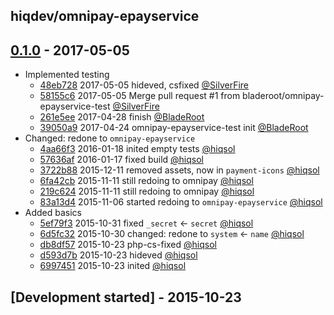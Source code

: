 hiqdev/omnipay-epayservice
--------------------------

## [0.1.0] - 2017-05-05

- Implemented testing
    - [48eb728] 2017-05-05 hideved, csfixed [@SilverFire]
    - [58155c6] 2017-05-05 Merge pull request #1 from bladeroot/omnipay-epayservice-test [@SilverFire]
    - [261e5ee] 2017-04-28 finish [@BladeRoot]
    - [39050a9] 2017-04-24 omnipay-epayservice-test init [@BladeRoot]
- Changed: redone to `omnipay-epayservice`
    - [4aa66f3] 2016-01-18 inited empty tests [@hiqsol]
    - [57636af] 2016-01-17 fixed build [@hiqsol]
    - [3722b88] 2015-12-11 removed assets, now in `payment-icons` [@hiqsol]
    - [6fa42cb] 2015-11-11 still redoing to omnipay [@hiqsol]
    - [219c624] 2015-11-11 still redoing to omnipay [@hiqsol]
    - [83a13d4] 2015-11-06 started redoing to `omnipay-epayservice` [@hiqsol]
- Added basics
    - [5ef79f3] 2015-10-31 fixed `_secret` <- `secret` [@hiqsol]
    - [6d5fc32] 2015-10-30 changed: redone to `system` <- `name` [@hiqsol]
    - [db8df57] 2015-10-23 php-cs-fixed [@hiqsol]
    - [d593d7b] 2015-10-23 hideved [@hiqsol]
    - [6997451] 2015-10-23 inited [@hiqsol]

## [Development started] - 2015-10-23

[@hiqsol]: https://github.com/hiqsol
[sol@hiqdev.com]: https://github.com/hiqsol
[@SilverFire]: https://github.com/SilverFire
[d.naumenko.a@gmail.com]: https://github.com/SilverFire
[@tafid]: https://github.com/tafid
[andreyklochok@gmail.com]: https://github.com/tafid
[@BladeRoot]: https://github.com/BladeRoot
[bladeroot@gmail.com]: https://github.com/BladeRoot
[4aa66f3]: https://github.com/hiqdev/omnipay-epayservice/commit/4aa66f3
[57636af]: https://github.com/hiqdev/omnipay-epayservice/commit/57636af
[3722b88]: https://github.com/hiqdev/omnipay-epayservice/commit/3722b88
[6fa42cb]: https://github.com/hiqdev/omnipay-epayservice/commit/6fa42cb
[219c624]: https://github.com/hiqdev/omnipay-epayservice/commit/219c624
[83a13d4]: https://github.com/hiqdev/omnipay-epayservice/commit/83a13d4
[5ef79f3]: https://github.com/hiqdev/omnipay-epayservice/commit/5ef79f3
[6d5fc32]: https://github.com/hiqdev/omnipay-epayservice/commit/6d5fc32
[db8df57]: https://github.com/hiqdev/omnipay-epayservice/commit/db8df57
[d593d7b]: https://github.com/hiqdev/omnipay-epayservice/commit/d593d7b
[6997451]: https://github.com/hiqdev/omnipay-epayservice/commit/6997451
[58155c6]: https://github.com/hiqdev/omnipay-epayservice/commit/58155c6
[261e5ee]: https://github.com/hiqdev/omnipay-epayservice/commit/261e5ee
[39050a9]: https://github.com/hiqdev/omnipay-epayservice/commit/39050a9
[Under development]: https://github.com/hiqdev/omnipay-epayservice/releases
[Under]: https://github.com/hiqdev/omnipay-epayservice/releases/tag/Under
[48eb728]: https://github.com/hiqdev/omnipay-epayservice/commit/48eb728
[0.1.0]: https://github.com/hiqdev/omnipay-epayservice/releases/tag/0.1.0
